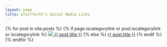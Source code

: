 ```yaml
---
layout: page
title: pfeifferCh's Social Media Links
---
```

<div class="main">
    {% for post in site.posts %}
    {% if page.iscategorylink  or post.iscategorylink  or iscategorylink %}
  <a href="?{{ post.title }}" class="button" target="_self" style="background-color: #{{ post.categorylinkbgcolor | default: "637d96" }} !important;"><img src="https://upload.wikimedia.org/wikipedia/commons/thumb/b/b4/NotoSans_-_Open_Folder_-_1F5C1.svg/320px-NotoSans_-_Open_Folder_-_1F5C1.svg.png"> {{ post.title }}</a>
    {% else %}
  <a href="{{ post.excerpt | remove: '<p>' | remove: '</p>' }}" class="button" target="_blank">{{ post.title }}</a>
    {% endif %}
  {% endfor %}
</div>
